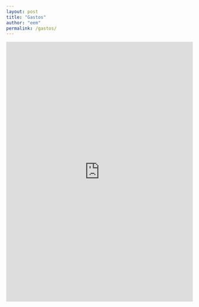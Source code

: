 ```yaml
---
layout: post
title: "Gastos"
author: "eem"
permalink: /gastos/
---
```




<iframe id="test" src="https://numbersmart.shinyapps.io/persfin-widget" style="border: none; width: 100%; height: 700px" frameborder="0"></iframe>
